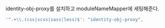 identity-obj-proxy를 설치하고 moduleNameMapper에 세팅해준다.

```js
'^.+\\.(css|scss|sass|less)$': "identity-obj-proxy",
```